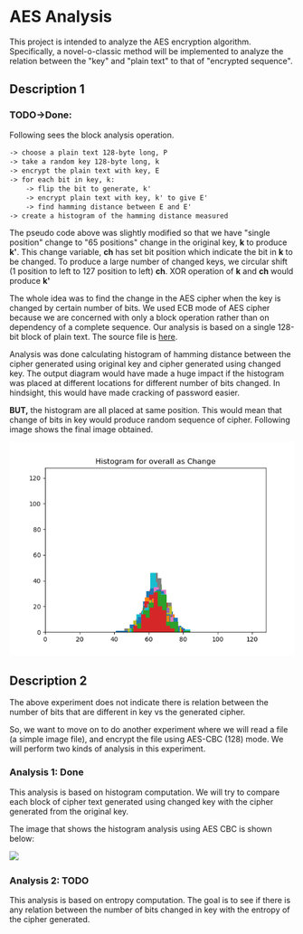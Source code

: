 # AES Analysis

This project is intended to analyze the AES encryption algorithm. Specifically, a novel-o-classic method will be implemented to analyze the relation between the "key" and "plain text" to that of "encrypted sequence".

## Description 1

### TODO->Done:

Following sees the block analysis operation.

```
-> choose a plain text 128-byte long, P
-> take a random key 128-byte long, k
-> encrypt the plain text with key, E
-> for each bit in key, k:
	-> flip the bit to generate, k'
	-> encrypt plain text with key, k' to give E'
	-> find hamming distance between E and E'
-> create a histogram of the hamming distance measured
```

The pseudo code above was slightly modified so that we have "single position" change to "65 positions" change in the original key, **k** to produce **k'**. This change variable, **ch** has set bit position which indicate the bit in **k** to be changed. To produce a large number of changed keys, we circular shift (1 position to left to 127 position to left) **ch**.  XOR operation of **k**  and **ch** would produce **k'**

The whole idea was to find the change in the AES cipher when the key is changed by certain number of bits. We used ECB mode of AES cipher because we are concerned with only a block operation rather than on dependency of a complete sequence. Our analysis is based on a single 128-bit block of plain text. The source file is [here](sources/main_1.py).

Analysis was done calculating histogram of hamming distance between the cipher generated using original key and cipher generated using changed key. The output diagram would have made a huge impact if the histogram was placed at different locations for different number of bits changed. In hindsight, this would have made cracking of password easier.

**BUT,** the histogram are all placed at same position. This would mean that change of bits in key would produce random sequence of cipher. Following image shows the final image obtained. 

![](Images/exp1/overall_histogram.png)

## Description 2

The above experiment does not indicate there is relation between the number of bits that are different in key vs the generated cipher.

So, we want to move on to do another experiment where we will read a file (a simple image file), and encrypt the file using AES-CBC (128) mode. We will perform two kinds of analysis in this experiment.

### Analysis 1: Done

This analysis is based on histogram computation. We will try to compare each block of cipher text generated using changed key with the cipher generated from the original key.

The image that shows the histogram analysis using AES CBC is shown below:

![](Images/exp2/hist_overall.png)

### Analysis 2: TODO

This analysis is based on entropy computation. The goal is to see if there is any relation between the number of bits changed in key with the entropy of the cipher generated.

